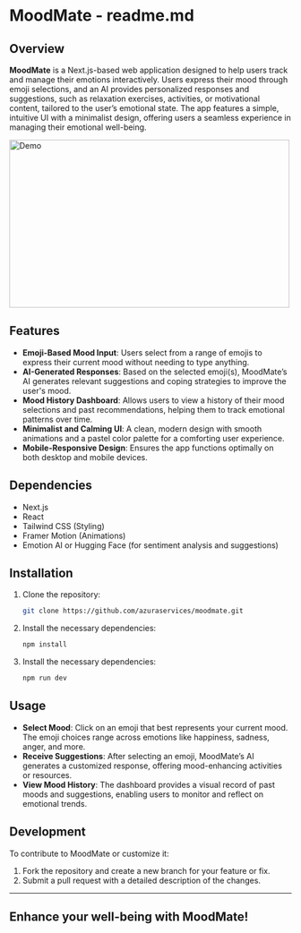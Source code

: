 # MoodMate - readme.md

## Overview

**MoodMate** is a Next.js-based web application designed to help users track and manage their emotions interactively. Users express their mood through emoji selections, and an AI provides personalized responses and suggestions, such as relaxation exercises, activities, or motivational content, tailored to the user’s emotional state. The app features a simple, intuitive UI with a minimalist design, offering users a seamless experience in managing their emotional well-being.

<img src="public/moodmatedemo.gif" alt="Demo" width="500" height="300">

## Features

- **Emoji-Based Mood Input**: Users select from a range of emojis to express their current mood without needing to type anything.
- **AI-Generated Responses**: Based on the selected emoji(s), MoodMate’s AI generates relevant suggestions and coping strategies to improve the user's mood.
- **Mood History Dashboard**: Allows users to view a history of their mood selections and past recommendations, helping them to track emotional patterns over time.
- **Minimalist and Calming UI**: A clean, modern design with smooth animations and a pastel color palette for a comforting user experience.
- **Mobile-Responsive Design**: Ensures the app functions optimally on both desktop and mobile devices.

## Dependencies

- Next.js
- React
- Tailwind CSS (Styling)
- Framer Motion (Animations)
- Emotion AI or Hugging Face (for sentiment analysis and suggestions)

## Installation

1. Clone the repository:
   ```bash
   git clone https://github.com/azuraservices/moodmate.git
   ```

2. Install the necessary dependencies:
   ```bash
   npm install
   ```

2. Install the necessary dependencies:
   ```bash
   npm run dev
   ```

## Usage

- **Select Mood**: Click on an emoji that best represents your current mood. The emoji choices range across emotions like happiness, sadness, anger, and more.
- **Receive Suggestions**: After selecting an emoji, MoodMate’s AI generates a customized response, offering mood-enhancing activities or resources.
- **View Mood History**: The dashboard provides a visual record of past moods and suggestions, enabling users to monitor and reflect on emotional trends.

## Development

To contribute to MoodMate or customize it:

1. Fork the repository and create a new branch for your feature or fix.
2. Submit a pull request with a detailed description of the changes.

---

## **Enhance your well-being with MoodMate!**